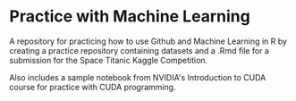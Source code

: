 # Practice with Machine Learning


A repository for practicing how to use Github and Machine Learning in R by creating a practice repository containing datasets and a .Rmd file for a submission for the Space Titanic Kaggle Competition.

Also includes a sample notebook from NVIDIA's Introduction to CUDA course for practice with CUDA programming.
